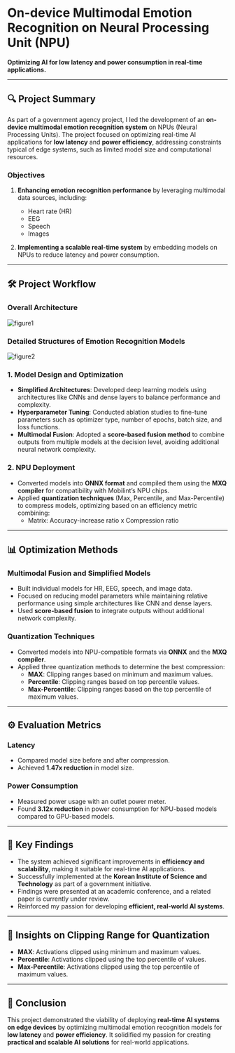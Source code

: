 # On-device Multimodal Emotion Recognition on Neural Processing Unit (NPU)
**Optimizing AI for low latency and power consumption in real-time applications.**

---

## 🔍 Project Summary

As part of a government agency project, I led the development of an **on-device multimodal emotion recognition system** on NPUs (Neural Processing Units). The project focused on optimizing real-time AI applications for **low latency** and **power efficiency**, addressing constraints typical of edge systems, such as limited model size and computational resources.

### Objectives
1. **Enhancing emotion recognition performance** by leveraging multimodal data sources, including:
   - Heart rate (HR)
   - EEG
   - Speech
   - Images

2. **Implementing a scalable real-time system** by embedding models on NPUs to reduce latency and power consumption.

---

## 🛠 Project Workflow
### Overall Architecture
![figure1](https://github.com/user-attachments/assets/e22babde-a2ad-42d1-bf5e-509ebed0e3f7)

### Detailed Structures of Emotion Recognition Models
![figure2](https://github.com/user-attachments/assets/ed881ac7-39db-447f-a180-429580abd3cd)

### 1. Model Design and Optimization
- **Simplified Architectures**: Developed deep learning models using architectures like CNNs and dense layers to balance performance and complexity.
- **Hyperparameter Tuning**: Conducted ablation studies to fine-tune parameters such as optimizer type, number of epochs, batch size, and loss functions.
- **Multimodal Fusion**: Adopted a **score-based fusion method** to combine outputs from multiple models at the decision level, avoiding additional neural network complexity.

### 2. NPU Deployment
- Converted models into **ONNX format** and compiled them using the **MXQ compiler** for compatibility with Mobilint’s NPU chips.
- Applied **quantization techniques** (Max, Percentile, and Max-Percentile) to compress models, optimizing based on an efficiency metric combining:
  - Matrix: Accuracy-increase ratio x Compression ratio

---

## 📊 Optimization Methods

### Multimodal Fusion and Simplified Models
- Built individual models for HR, EEG, speech, and image data.
- Focused on reducing model parameters while maintaining relative performance using simple architectures like CNN and dense layers.
- Used **score-based fusion** to integrate outputs without additional network complexity.

### Quantization Techniques
- Converted models into NPU-compatible formats via **ONNX** and the **MXQ compiler**.
- Applied three quantization methods to determine the best compression:
  - **MAX**: Clipping ranges based on minimum and maximum values.
  - **Percentile**: Clipping ranges based on top percentile values.
  - **Max-Percentile**: Clipping ranges based on the top percentile of maximum values.

---

## ⚙️ Evaluation Metrics

### Latency
- Compared model size before and after compression.
- Achieved **1.47x reduction** in model size.

### Power Consumption
- Measured power usage with an outlet power meter.
- Found **3.12x reduction** in power consumption for NPU-based models compared to GPU-based models.

---

## 📝 Key Findings

- The system achieved significant improvements in **efficiency and scalability**, making it suitable for real-time AI applications.
- Successfully implemented at the **Korean Institute of Science and Technology** as part of a government initiative.
- Findings were presented at an academic conference, and a related paper is currently under review.
- Reinforced my passion for developing **efficient, real-world AI systems**.

---

## 🤔 Insights on Clipping Range for Quantization
- **MAX**: Activations clipped using minimum and maximum values.
- **Percentile**: Activations clipped using the top percentile of values.
- **Max-Percentile**: Activations clipped using the top percentile of maximum values.

---

## 🌟 Conclusion

This project demonstrated the viability of deploying **real-time AI systems on edge devices** by optimizing multimodal emotion recognition models for **low latency** and **power efficiency**. It solidified my passion for creating **practical and scalable AI solutions** for real-world applications.
